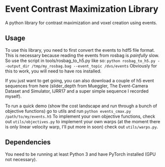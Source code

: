 # Event Contrast Maximization Library
A python library for contrast maximization and voxel creation using events.

## Usage
To use this library, you need to first convert the events to hdf5 file format. This is necessary because reading the events from rosbag is _painfully_ slow. So use the script in tools/rosbag_to_h5.py like so:
```python rosbag_to_h5.py --output_dir /tmp/my_rosbag.bag --event_topic /dvs/events```
Obviously for this to work, you will need to have ros installed.

If you just want to get going, you can also download a couple of h5 event sequences from here (slider_depth from Mueggler, The Event-Camera Dataset and Simulator, IJRR17 and a super simple sequence I recorded myself).

To run a quick demo (show the cost landscape and run through a bunch of objective functions) go to utils and run 
```python events_cmax.py /path/to/my/events.h5```
To implement your own objective functions, check out `utils/objectives.py` to implement your own warps (at the moment there is only linear velocity warp, I'll put more in soon) check out `utils/warps.py`.

## Dependencies
You need to be running at least Python 3 and have PyTorch installed (GPU not necessary). 
